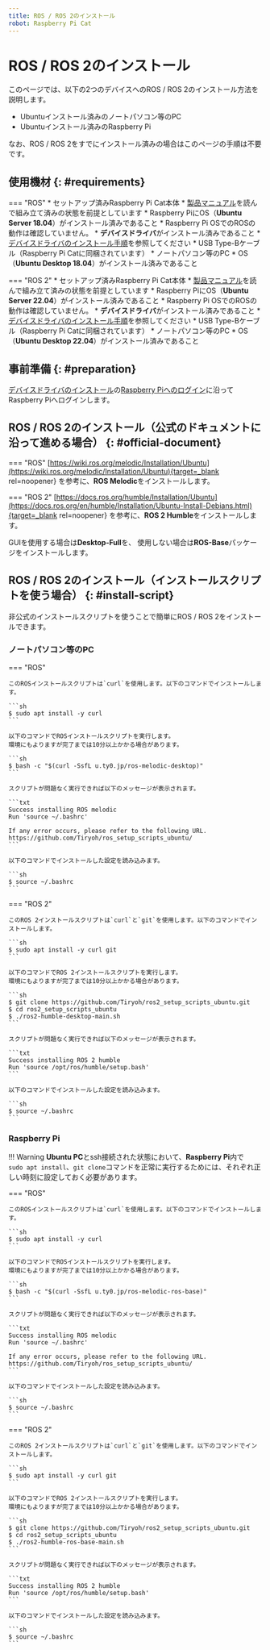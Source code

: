 ```yaml
---
title: ROS / ROS 2のインストール
robot: Raspberry Pi Cat
---
```


# ROS / ROS 2のインストール

このページでは、以下の2つのデバイスへのROS / ROS 2のインストール方法を説明します。

* Ubuntuインストール済みのノートパソコン等のPC
* Ubuntuインストール済みのRaspberry Pi

なお、ROS / ROS 2をすでにインストール済みの場合はこのページの手順は不要です。

## 使用機材 {: #requirements}
=== "ROS"
    * セットアップ済みRaspberry Pi Cat本体
        * [製品マニュアル](https://rt-net.jp/products/raspberry-pi-cat/#downloads)を読んで組み立て済みの状態を前提としています
        * Raspberry PiにOS（**Ubuntu Server 18.04**）がインストール済みであること
            * Raspberry Pi OSでのROSの動作は確認していません。
        * **デバイスドライバ**がインストール済みであること
            * [デバイスドライバのインストール手順](../driver/install.md)を参照してください
    * USB Type-Bケーブル（Raspberry Pi Catに同梱されています）
    * ノートパソコン等のPC
        * OS（**Ubuntu Desktop 18.04**）がインストール済みであること

=== "ROS 2"
    * セットアップ済みRaspberry Pi Cat本体
        * [製品マニュアル](https://rt-net.jp/products/raspberry-pi-cat/#downloads)を読んで組み立て済みの状態を前提としています
        * Raspberry PiにOS（**Ubuntu Server 22.04**）がインストール済みであること
            * Raspberry Pi OSでのROSの動作は確認していません。
        * **デバイスドライバ**がインストール済みであること
            * [デバイスドライバのインストール手順](../driver/install.md)を参照してください
    * USB Type-Bケーブル（Raspberry Pi Catに同梱されています）
    * ノートパソコン等のPC
        * OS（**Ubuntu Desktop 22.04**）がインストール済みであること

## 事前準備 {: #preparation}

[デバイスドライバのインストール](../driver/install.md)の[Raspberry Piへのログイン](../driver/install.md#raspberry-pi-login)に沿ってRaspberry Piへログインします。

## ROS / ROS 2のインストール（公式のドキュメントに沿って進める場合） {: #official-document}

=== "ROS"
    [https://wiki.ros.org/melodic/Installation/Ubuntu](https://wiki.ros.org/melodic/Installation/Ubuntu){target=_blank rel=noopener}
    を参考に、**ROS Melodic**をインストールします。

=== "ROS 2"
    [https://docs.ros.org/humble/Installation/Ubuntu](https://docs.ros.org/en/humble/Installation/Ubuntu-Install-Debians.html){target=_blank rel=noopener}
    を参考に、**ROS 2 Humble**をインストールします。

GUIを使用する場合は**Desktop-Full**を、 使用しない場合は**ROS-Base**パッケージをインストールします。

## ROS / ROS 2のインストール（インストールスクリプトを使う場合） {: #install-script}

非公式のインストールスクリプトを使うことで簡単にROS / ROS 2をインストールできます。

### ノートパソコン等のPC

=== "ROS"

    このROSインストールスクリプトは`curl`を使用します。以下のコマンドでインストールします。

    ```sh
    $ sudo apt install -y curl
    ```

    以下のコマンドでROSインストールスクリプトを実行します。  
    環境にもよりますが完了までは10分以上かかる場合があります。

    ```sh
    $ bash -c "$(curl -SsfL u.ty0.jp/ros-melodic-desktop)"
    ```

    スクリプトが問題なく実行できれば以下のメッセージが表示されます。

    ```txt
    Success installing ROS melodic
    Run 'source ~/.bashrc'

    If any error occurs, please refer to the following URL.
    https://github.com/Tiryoh/ros_setup_scripts_ubuntu/
    ```

    以下のコマンドでインストールした設定を読み込みます。

    ```sh
    $ source ~/.bashrc
    ```

=== "ROS 2"

    このROS 2インストールスクリプトは`curl`と`git`を使用します。以下のコマンドでインストールします。
    
    ```sh
    $ sudo apt install -y curl git
    ```
    
    以下のコマンドでROS 2インストールスクリプトを実行します。  
    環境にもよりますが完了までは10分以上かかる場合があります。
    
    ```sh
    $ git clone https://github.com/Tiryoh/ros2_setup_scripts_ubuntu.git
    $ cd ros2_setup_scripts_ubuntu
    $ ./ros2-humble-desktop-main.sh
    ```
    
    スクリプトが問題なく実行できれば以下のメッセージが表示されます。
    
    ```txt
    Success installing ROS 2 humble
    Run 'source /opt/ros/humble/setup.bash'
    ```
    
    以下のコマンドでインストールした設定を読み込みます。
    
    ```sh
    $ source ~/.bashrc
    ```

### Raspberry Pi

!!! Warning 
    **Ubuntu PC**とssh接続された状態において、**Raspberry Pi**内で  
    `sudo apt install`、`git clone`コマンドを正常に実行するためには、それぞれ正しい時刻に設定しておく必要があります。


=== "ROS"

    このROSインストールスクリプトは`curl`を使用します。以下のコマンドでインストールします。

    ```sh
    $ sudo apt install -y curl
    ```

    以下のコマンドでROSインストールスクリプトを実行します。  
    環境にもよりますが完了までは10分以上かかる場合があります。

    ```sh
    $ bash -c "$(curl -SsfL u.ty0.jp/ros-melodic-ros-base)"
    ```

    スクリプトが問題なく実行できれば以下のメッセージが表示されます。

    ```txt
    Success installing ROS melodic
    Run 'source ~/.bashrc'

    If any error occurs, please refer to the following URL.
    https://github.com/Tiryoh/ros_setup_scripts_ubuntu/
    ```

    以下のコマンドでインストールした設定を読み込みます。

    ```sh
    $ source ~/.bashrc
    ```


=== "ROS 2"

    このROS 2インストールスクリプトは`curl`と`git`を使用します。以下のコマンドでインストールします。
    
    ```sh
    $ sudo apt install -y curl git
    ```
    
    以下のコマンドでROS 2インストールスクリプトを実行します。  
    環境にもよりますが完了までは10分以上かかる場合があります。
    
    ```sh
    $ git clone https://github.com/Tiryoh/ros2_setup_scripts_ubuntu.git
    $ cd ros2_setup_scripts_ubuntu
    $ ./ros2-humble-ros-base-main.sh
    ```
    
    スクリプトが問題なく実行できれば以下のメッセージが表示されます。
    
    ```txt
    Success installing ROS 2 humble
    Run 'source /opt/ros/humble/setup.bash'
    ```
    
    以下のコマンドでインストールした設定を読み込みます。
    
    ```sh
    $ source ~/.bashrc
    ```
